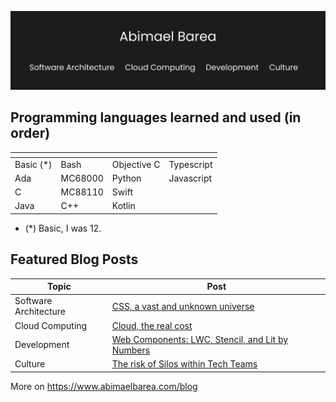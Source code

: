 ![Header](main.png)

## Programming languages learned and used (in order)

| <!-- --> | <!-- --> | <!-- -->    | <!-- -->   |
| -------- | -------- | ----------- | ---------- |
| Basic (*)| Bash     | Objective C | Typescript |
| Ada      | MC68000  | Python      | Javascript |
| C        | MC88110  | Swift       |            |
| Java     | C++      | Kotlin      |            |

- (*) Basic, I was 12.

## Featured Blog Posts

| Topic                 | Post                                                                                                                                               |
| --------------------- | -------------------------------------------------------------------------------------------------------------------------------------------------- |
| Software Architecture | [CSS, a vast and unknown universe](https://www.abimaelbarea.com/blog/css)                                                                          |
| Cloud Computing       | [Cloud, the real cost](https://www.abimaelbarea.com/blog/cloud-cost)                                                                               |
| Development           | [Web Components: LWC, Stencil, and Lit by Numbers](https://medium.com/front-end-weekly/web-components-lwc-stencil-and-lit-by-numbers-b158efcf82f7) |
| Culture               | [The risk of Silos within Tech Teams](https://www.abimaelbarea.com/blog/tech-silos)                                                                |

More on https://www.abimaelbarea.com/blog
